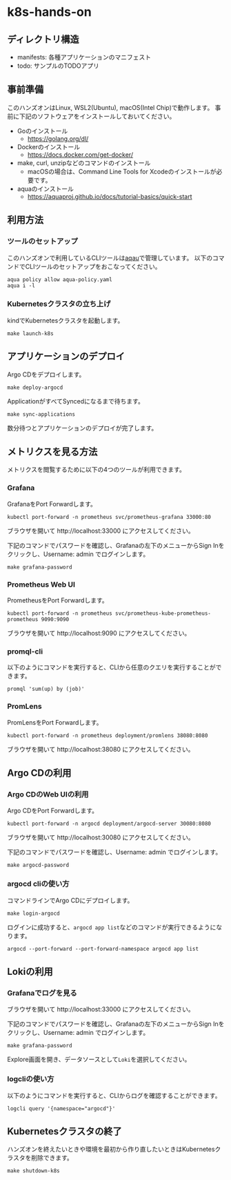# k8s-hands-on

## ディレクトリ構造

- manifests: 各種アプリケーションのマニフェスト
- todo: サンプルのTODOアプリ

## 事前準備

このハンズオンはLinux, WSL2(Ubuntu), macOS(Intel Chip)で動作します。
事前に下記のソフトウェアをインストールしておいてください。

- Goのインストール
    - https://golang.org/dl/
- Dockerのインストール
    - https://docs.docker.com/get-docker/
- make, curl, unzipなどのコマンドのインストール
    - macOSの場合は、Command Line Tools for Xcodeのインストールが必要です。
- aquaのインストール
    - https://aquaproj.github.io/docs/tutorial-basics/quick-start

## 利用方法

### ツールのセットアップ

このハンズオンで利用しているCLIツールは[aqau](https://aquaproj.github.io)で管理しています。
以下のコマンドでCLIツールのセットアップをおこなってください。

```console
aqua policy allow aqua-policy.yaml
aqua i -l
```

### Kubernetesクラスタの立ち上げ

kindでKubernetesクラスタを起動します。

```console
make launch-k8s
```

## アプリケーションのデプロイ

Argo CDをデプロイします。

```console
make deploy-argocd
```

ApplicationがすべてSyncedになるまで待ちます。

```console
make sync-applications
```

数分待つとアプリケーションのデプロイが完了します。

## メトリクスを見る方法

メトリクスを閲覧するために以下の4つのツールが利用できます。

### Grafana

GrafanaをPort Forwardします。

```console
kubectl port-forward -n prometheus svc/prometheus-grafana 33000:80
```

ブラウザを開いて http://localhost:33000 にアクセスしてください。

下記のコマンドでパスワードを確認し、Grafanaの左下のメニューからSign Inをクリックし、Username: admin でログインします。

```console
make grafana-password
```

### Prometheus Web UI

PrometheusをPort Forwardします。

```console
kubectl port-forward -n prometheus svc/prometheus-kube-prometheus-prometheus 9090:9090
```

ブラウザを開いて http://localhost:9090 にアクセスしてください。

### promql-cli

以下のようにコマンドを実行すると、CLIから任意のクエリを実行することができます。

```console
promql 'sum(up) by (job)'
```

### PromLens

PromLensをPort Forwardします。

```console
kubectl port-forward -n prometheus deployment/promlens 38080:8080
```

ブラウザを開いて http://localhost:38080 にアクセスしてください。

## Argo CDの利用

### Argo CDのWeb UIの利用

Argo CDをPort Forwardします。

```console
kubectl port-forward -n argocd deployment/argocd-server 30080:8080
```

ブラウザを開いて http://localhost:30080 にアクセスしてください。

下記のコマンドでパスワードを確認し、Username: admin でログインします。

```console
make argocd-password
```

### argocd cliの使い方

コマンドラインでArgo CDにデプロイします。

```console
make login-argocd
```

ログインに成功すると、`argocd app list`などのコマンドが実行できるようになります。

```console
argocd --port-forward --port-forward-namespace argocd app list
```

## Lokiの利用

### Grafanaでログを見る

ブラウザを開いて http://localhost:33000 にアクセスしてください。

下記のコマンドでパスワードを確認し、Grafanaの左下のメニューからSign Inをクリックし、Username: admin でログインします。

```console
make grafana-password
```

Explore画面を開き、データソースとして`Loki`を選択してください。

### logcliの使い方

以下のようにコマンドを実行すると、CLIからログを確認することができます。

```console
logcli query '{namespace="argocd"}'
```

## Kubernetesクラスタの終了

ハンズオンを終えたいときや環境を最初から作り直したいときはKubernetesクラスタを削除できます。

```console
make shutdown-k8s
```
